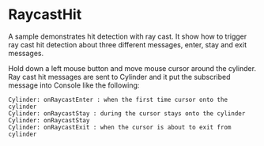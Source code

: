 # RaycastHit

A sample demonstrates hit detection with ray cast. It show how to trigger ray cast hit detection about three different messages, enter, stay and exit messages.

Hold down a left mouse button and move mouse cursor around the cylinder. Ray cast hit messages are sent to Cylinder and it put the subscribed message into Console like the following:

```
Cylinder: onRaycastEnter : when the first time cursor onto the cylinder
Cylinder: onRaycastStay : during the cursor stays onto the cylinder
Cylinder: onRaycastStay
Cylinder: onRaycastExit : when the cursor is about to exit from cylinder
```
